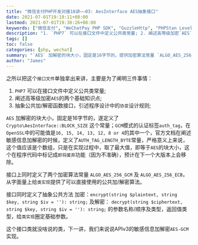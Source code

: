 ```yaml
---
title: "微信支付PHP开发对接18讲——03: AesInterface AES抽象接口"
date: 2021-07-01T19:19:11+08:00
lastmod: 2021-07-01T19:38:26+08:00
keywords: ["微信支付", "WeChatPay PHP SDK", "GuzzleHttp", "PHPStan Level8"]
description: "1. `PHP7` 可以在接口文件中定义公共类常量; 2. 阐述高等级加密`AES`的两个基础知识点; 3. 抽象公共加/解密函数接口，引述程序设计中的`协变`设计规则;"
tags: []
toc: false
categories: [php, wechat]
summary: "`AES` 加解密的块大小，固定是16字节的，提供加密算法常量 `ALGO_AES_256_GCM` 及 `ALGO_AES_256_ECB`，从字面量上给`类实现`提供了可以直接使用的公共加/解密算法。另外3点：1. `PHP7` 可以在接口文件中定义公共类常量; 2. 阐述高等级加密`AES`的两个基础知识点; 3. 抽象公共加/解密函数接口，引述程序设计中的`协变`设计规则;"
author: "James"
---
```


之所以把这个`接口文件`单独拿出来讲，主要是为了阐明三件事情：

1. `PHP7` 可以在接口文件中定义公共类常量;
2. 阐述高等级加密`AES`的两个基础知识点;
3. 抽象公共加/解密函数接口，引述程序设计中的`协变`设计规则;

`AES` 加解密的块大小，固定是16字节的，遂定义了 `Crypto\AesInterface::BLOCK_SIZE` 这个常量；`GCM`模式的认证标签`auth_tag`，在`OpenSSL`中的可能值是`16, 15, 14, 13, 12, 8 or 4`的其中一个，官方文档在阐述敏感信息加解密的时候，定义了`AUTH_TAG_LENGTH_BYTE`常量，严格意义上来说，这个值应该是个数组，只是在实现过程中，取了最大值，即等于`AES`的块大小，这个在程序代码中标记成`即将废弃`功能（因为不准确），预计在下一个大版本上会移除。

接口上同时定义了两个加密算法常量 `ALGO_AES_256_GCM` 及 `ALGO_AES_256_ECB`，从字面量上给`类实现`提供了可以直接使用的公共加/解密算法。

接口同时定义了抽象公共方法 加密：`encrypt(string $plaintext, string $key, string $iv = ''): string;` 及解密： `decrypt(string $ciphertext, string $key, string $iv = ''): string;` 的参数名称/顺序及类型，返回值类型，给`类实现`圈定基础参数。

这个接口类就没啥说的类，下一讲，我们来说说APIv3的敏感信息加解密`AES-GCM`实现。
